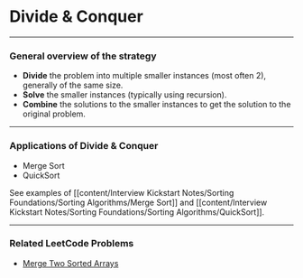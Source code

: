 # Divide & Conquer

---

### General overview of the strategy

- **Divide** the problem into multiple smaller instances (most often 2), generally of the same size.
- **Solve** the smaller instances (typically using recursion).
- **Combine** the solutions to the smaller instances to get the solution to the original problem.

---

### Applications of Divide & Conquer
- Merge Sort
- QuickSort

See examples of [[content/Interview Kickstart Notes/Sorting Foundations/Sorting Algorithms/Merge Sort]] and [[content/Interview Kickstart Notes/Sorting Foundations/Sorting Algorithms/QuickSort]].

--- 

### Related LeetCode Problems
- [Merge Two Sorted Arrays]()